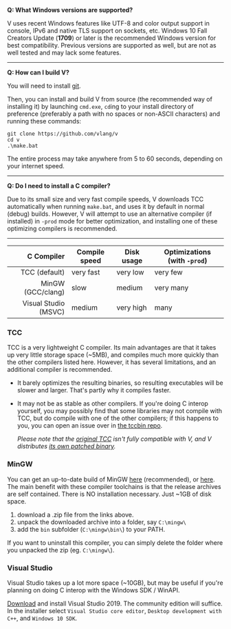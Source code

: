 **Q: What Windows versions are supported?**

V uses recent Windows features like UTF-8 and color output support in console, IPv6 and native TLS support on sockets, etc. Windows 10 Fall Creators Update (**1709**) or later is the recommended Windows version for best compatibility. Previous versions are supported as well, but are not as well tested and may lack some features.

***

**Q: How can I build V?**

You will need to install [git](https://gitforwindows.org).

Then, you can install and build V from source (the recommended way of installing it) by launching `cmd.exe`, `cd`ing to your install directory of preference (preferably a path with no spaces or non-ASCII characters) and running these commands:

```
git clone https://github.com/vlang/v
cd v
.\make.bat
```

The entire process may take anywhere from 5 to 60 seconds, depending on your internet speed.

***

**Q: Do I need to install a C compiler?**

Due to its small size and very fast compile speeds, V downloads TCC automatically when running `make.bat`, and uses it by default in normal (debug) builds. However, V will attempt to use an alternative compiler (if installed) in `-prod` mode for better optimization, and installing one of these optimizing compilers is recommended.

***

| C Compiler           | Compile speed | Disk usage  | Optimizations (with `-prod`) |
|---------------------:|---------------|-------------|---------------|
| TCC (default)        | very fast     | very low    | very few      |
| MinGW (GCC/clang)    | slow          | medium      | very many     |
| Visual Studio (MSVC) | medium        | very high   | many          |

### TCC

TCC is a very lightweight C compiler. Its main advantages are that it takes up very little storage space (~5MB), and compiles much more quickly than the other compilers listed here. However, it has several limitations, and an additional compiler is recommended.
 - It barely optimizes the resulting binaries, so resulting executables will be slower and larger. That's partly why it compiles faster.
 - It may not be as stable as other compilers. If you're doing C interop yourself, you may possibly find that some libraries may not compile with TCC, but do compile with one of the other compilers; if this happens to you, you can open an issue over in [the tccbin repo](https://github.com/vlang/tccbin).

    *Please note that the [original TCC](https://repo.or.cz/tinycc.git) isn't fully compatible with V, and V distributes [its own patched binary](https://github.com/vlang/tccbin/tree/thirdparty-windows-amd64).*

### MinGW

You can get an up-to-date build of MinGW [here](https://winlibs.com/) (recommended), or [here](https://github.com/mstorsjo/llvm-mingw/releases). The main benefit with these compiler toolchains is that the release archives are self contained. There is NO installation necessary. Just ~1GB of disk space.

1) download a .zip file from the links above.
2) unpack the downloaded archive into a folder, say `C:\mingw\`
3) add the `bin` subfolder (`C:\mingw\bin\`) to your PATH.

If you want to uninstall this compiler, you can simply delete the folder where you unpacked the zip (eg. `C:\mingw\`).

### Visual Studio

Visual Studio takes up a lot more space (~10GB), but may be useful if you're planning on doing C interop with the Windows SDK / WinAPI.

[Download](https://visualstudio.microsoft.com/vs/) and install Visual Studio 2019. The community edition will suffice. In the installer select `Visual Studio core editor`, `Desktop development with C++`, and `Windows 10 SDK`.
